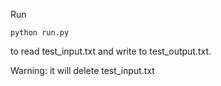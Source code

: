 Run 
```
python run.py
```
to read test_input.txt and write to test_output.txt.

Warning: it will delete test_input.txt
